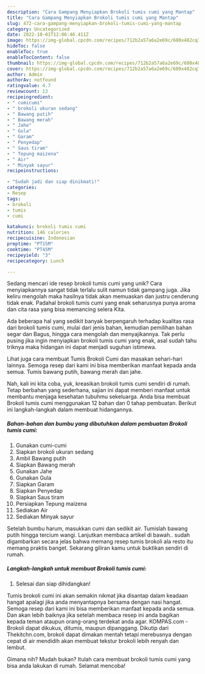```yaml
---
description: "Cara Gampang Menyiapkan Brokoli tumis cumi yang Mantap"
title: "Cara Gampang Menyiapkan Brokoli tumis cumi yang Mantap"
slug: 472-cara-gampang-menyiapkan-brokoli-tumis-cumi-yang-mantap
category: Uncategorized
date: 2022-10-01T12:06:46.411Z
image: https://img-global.cpcdn.com/recipes/712b2a57a6a2e69c/680x482cq70/brokoli-tumis-cumi-foto-resep-utama.jpg
hideToc: false
enableToc: true
enableTocContent: false
thumbnail: https://img-global.cpcdn.com/recipes/712b2a57a6a2e69c/680x482cq70/brokoli-tumis-cumi-foto-resep-utama.jpg
cover: https://img-global.cpcdn.com/recipes/712b2a57a6a2e69c/680x482cq70/brokoli-tumis-cumi-foto-resep-utama.jpg
author: Admin
authorAv: notfound
ratingvalue: 4.7
reviewcount: 13
recipeingredient:
- " cumicumi"
- " brokoli ukuran sedang"
- " Bawang putih"
- " Bawang merah"
- " Jahe"
- " Gula"
- " Garam"
- " Penyedap"
- " Saus tiram"
- " Tepung maizena"
- " Air"
- " Minyak sayur"
recipeinstructions:

- "Sudah jadi dan siap dinikmati!"
categories:
- Resep
tags:
- brokoli
- tumis
- cumi

katakunci: brokoli tumis cumi 
nutrition: 146 calories
recipecuisine: Indonesian
preptime: "PT15M"
cooktime: "PT45M"
recipeyield: "3"
recipecategory: Lunch

---
```





Sedang mencari ide resep brokoli tumis cumi yang unik? Cara menyiapkannya sangat tidak terlalu sulit namun tidak gampang juga. Jika keliru mengolah maka hasilnya tidak akan memuaskan dan justru cenderung tidak enak. Padahal brokoli tumis cumi yang enak seharusnya punya aroma dan cita rasa yang bisa memancing selera Kita.





Ada beberapa hal yang sedikit banyak berpengaruh terhadap kualitas rasa dari brokoli tumis cumi, mulai dari jenis bahan, kemudian pemilihan bahan segar dan Bagus, hingga cara mengolah dan menyajikannya. Tak perlu pusing jika ingin menyiapkan brokoli tumis cumi yang enak,      asal sudah tahu triknya maka hidangan ini dapat menjadi suguhan istimewa.














Lihat juga cara membuat Tumis Brokoli Cumi dan masakan sehari-hari lainnya. Semoga resep dari kami ini bisa memberikan manfaat kepada anda semua. Tumis bawang putih, bawang merah dan jahe.






Nah, kali ini kita coba, yuk, kreasikan brokoli tumis cumi sendiri di rumah. Tetap berbahan yang sederhana, sajian ini dapat memberi manfaat untuk membantu menjaga kesehatan tubuhmu sekeluarga. Anda bisa membuat Brokoli tumis cumi menggunakan 12 bahan dan 0 tahap pembuatan. Berikut ini langkah-langkah dalam membuat hidangannya.

<!--inarticleads1-->

##### Bahan-bahan dan bumbu yang dibutuhkan dalam pembuatan Brokoli tumis cumi:

1. Gunakan  cumi-cumi
1. Siapkan  brokoli ukuran sedang
1. Ambil  Bawang putih
1. Siapkan  Bawang merah
1. Gunakan  Jahe
1. Gunakan  Gula
1. Siapkan  Garam
1. Siapkan  Penyedap
1. Siapkan  Saus tiram
1. Persiapkan  Tepung maizena
1. Sediakan  Air
1. Sediakan  Minyak sayur


Setelah bumbu harum, masukkan cumi dan sedikit air. Tumislah bawang putih hingga tercium wangi. Lanjutkan membaca artikel di bawah.. sudah digambarkan secara jelas bahwa memang resep tumis brokoli ala resto itu memang praktis banget. Sekarang giliran kamu untuk buktikan sendiri di rumah. 

<!--inarticleads2-->

##### Langkah-langkah untuk membuat Brokoli tumis cumi:


1. Selesai dan siap dihidangkan!

Tumis brokoli cumi ini akan semakin nikmat jika disantap dalam keadaan hangat apalagi jika anda menyantapnya bersama dengan nasi hangat. Semoga resep dari kami ini bisa memberikan manfaat kepada anda semua. Dan akan lebih baiknya jika setelah membaca resep ini anda bagikan kepada teman ataupun orang-orang terdekat anda agar. KOMPAS.com - Brokoli dapat dikukus, ditumis, maupun dipanggang. Dikutip dari Thekitchn.com, brokoli dapat dimakan mentah tetapi merebusnya dengan cepat di air mendidih akan membuat tekstur brokoli lebih renyah dan lembut. 

Gimana nih? Mudah bukan? Itulah cara membuat brokoli tumis cumi yang bisa anda lakukan di rumah. Selamat mencoba!
